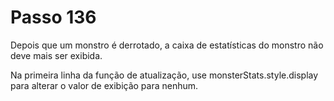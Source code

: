 # Passo 136

Depois que um monstro é derrotado, a caixa de estatísticas do monstro não deve mais ser exibida.

Na primeira linha da função de atualização, use monsterStats.style.display para alterar o valor de exibição para nenhum.